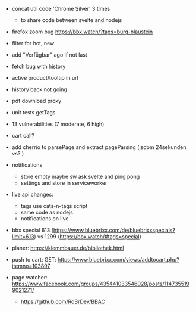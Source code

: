 * concat util code 'Chrome Silver' 3 times
  * to share code between svelte and nodejs
* firefox zoom bug https://bbx.watch/?tags=burg-blaustein
* filter for hot, new
* add "Verfügbar" ago if not last
* fetch bug with history
* active product/tooltip in url
* history back not going
* pdf download proxy
* unit tests getTags
* 13 vulnerabilities (7 moderate, 6 high)
* cart call?
* add cherrio to parsePage and extract pageParsing (jsdom 24sekunden vs? )
* notifications
  * store empty maybe sw ask svelte and ping pong
  * settings and store in serviceworker
* live api changes:
  * tags use cats-n-tags script
  * same code as nodejs
  * notifications on live
* bbx special 613 (https://www.bluebrixx.com/de/bluebrixxspecials?limit=613) vs 1299 (https://bbx.watch/#tags=special)

* planer: https://klemmbauer.de/bibliothek.html
* push to cart: GET: https://www.bluebrixx.com/views/addtocart.php?itemno=103897
* page watcher: https://www.facebook.com/groups/435441033546028/posts/1147355199021271/
  * https://github.com/RoBrDev/BBAC
